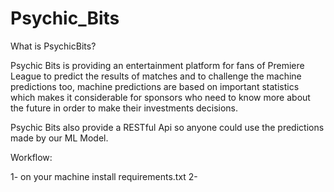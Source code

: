 # Psychic_Bits
What is PsychicBits?
 
Psychic Bits is providing an entertainment platform for fans of Premiere League to predict the results of matches and to challenge the machine predictions too, machine predictions are based on important statistics which makes it considerable for sponsors who need to know more about the future in order to make their investments decisions. 

Psychic Bits also provide a RESTful Api so anyone could use the predictions made by our ML Model.

Workflow:

1- on your machine install requirements.txt
2- 
